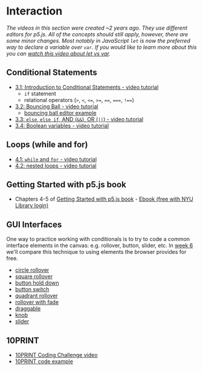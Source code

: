 # Interaction

*The videos in this section were created ~2 years ago. They use different editors for p5.js. All of the concepts should still apply, however, there are some minor changes. Most notably in JavaScript `let` is now the preferred way to declare a variable over `var`. If you would like to learn more about this you can [watch this video about let vs var](https://youtu.be/q8SHaDQdul0).*

## Conditional Statements
* [3.1: Introduction to Conditional Statements - video tutorial](https://www.youtube.com/watch?v=1Osb_iGDdjk&list=PLRqwX-V7Uu6Zy51Q-x9tMWIv9cueOFTFA&index=10)
  * `if` statement
  * relational operators (`>`, `<`, `<=`, `>=`, `==`, `===`, `!==`)
* [3.2: Bouncing Ball - video tutorial](https://www.youtube.com/watch?v=LO3Awjn_gyU&list=PLRqwX-V7Uu6Zy51Q-x9tMWIv9cueOFTFA&index=11)
  * [bouncing ball editor example](https://editor.p5js.org/projects/BJKWv5Tn)
* [3.3: `else`, `else if`, AND (`&&`), OR (`||`) - video tutorial](https://www.youtube.com/watch?v=r2S7j54I68c&list=PLRqwX-V7Uu6Zy51Q-x9tMWIv9cueOFTFA&index=12)
* [3.4: Boolean variables - video tutorial](https://www.youtube.com/watch?v=Rk-_syQluvc&list=PLRqwX-V7Uu6Zy51Q-x9tMWIv9cueOFTFA&index=13)

## Loops (while and for)
* [4.1: `while` and `for` - video tutorial](https://www.youtube.com/watch?v=cnRD9o6odjk&list=PLRqwX-V7Uu6Zy51Q-x9tMWIv9cueOFTFA&index=14)
* [4.2: nested loops - video tutorial](https://www.youtube.com/watch?v=1c1_TMdf8b8&list=PLRqwX-V7Uu6Zy51Q-x9tMWIv9cueOFTFA&index=15)

## Getting Started with p5.js book
*  Chapters 4-5 of [Getting Started with p5.js book](http://amzn.to/2ckixCW) - [Ebook (free with NYU Library login)](https://ebookcentral.proquest.com/lib/nyulibrary-ebooks/detail.action?docID=4333728)


## GUI Interfaces
One way to practice working with conditionals is to try to code a common interface elements in the canvas: e.g. rollover, button, slider, etc. In [week 6](https://github.com/ITPNYU/ICM-2018/blob/master/weeks/06_dom.md) we'll compare this technique to using elements the browser provides for free.
- [circle rollover](https://editor.p5js.org/projects/H1kCSqah)
- [square rollover](https://editor.p5js.org/projects/rkLfL56h)
- [button hold down](https://editor.p5js.org/projects/S16-H9pn)
- [button switch](https://editor.p5js.org/projects/Sywrrqa2)
- [quadrant rollover](https://editor.p5js.org/projects/Hki1I5ah)
- [rollover with fade](https://editor.p5js.org/projects/SkPsHcph)
- [draggable](https://editor.p5js.org/projects/B13wH5T3)
- [knob](https://editor.p5js.org/projects/HkfFHcp2)
- [slider](https://editor.p5js.org/projects/H1LXU9ah)

## 10PRINT 
* [10PRINT Coding Challenge video](https://youtu.be/bEyTZ5ZZxZs)
* [10PRINT code example](https://editor.p5js.org/projects/rkHKL962)
